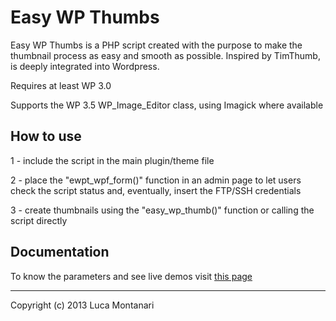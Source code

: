 Easy WP Thumbs
==============

Easy WP Thumbs is a PHP script created with the purpose to make the thumbnail process as easy and smooth as possible.
Inspired by TimThumb, is deeply integrated into Wordpress. 

Requires at least WP 3.0

Supports the WP 3.5 WP_Image_Editor class, using Imagick where available


## How to use

1 - include the script in the main plugin/theme file

2 - place the "ewpt_wpf_form()" function in an admin page to let users check the script status and, eventually, insert the FTP/SSH credentials

3 - create thumbnails using the "easy_wp_thumb()" function or calling the script directly 


## Documentation

To know the parameters and see live demos visit [this page](http://www.projects.lcweb.it/easy-wp-thumbs) 




* * *

Copyright (c) 2013 Luca Montanari 